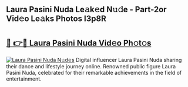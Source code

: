 ## Laura Pasini Nuda Le𝚊k𝚎d N𝚞𝚍e - Part-2or Vid𝚎o Le𝚊ks Photos I3p8R

# <h2><a href="http://fbduff.evod.top/?m=Laura+Pasini+Nuda">🔗 👉🔴 Laura Pasini Nuda Vid𝚎o Ph𝚘t𝚘s</a></h2>

[![Laura Pasini Nuda N𝚞d𝚎s](https://i.imgur.com/8V9OHl7.gif)](http://fbduff.evod.top/?m=Laura+Pasini+Nuda)
Digital influencer Laura Pasini Nuda sharing their dance and lifestyle journey online. Renowned public figure Laura Pasini Nuda, celebrated for their remarkable achievements in the field of entertainment. 

